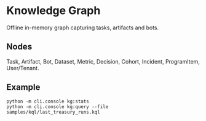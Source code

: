 # Knowledge Graph

Offline in-memory graph capturing tasks, artifacts and bots.

## Nodes

Task, Artifact, Bot, Dataset, Metric, Decision, Cohort, Incident, ProgramItem, User/Tenant.

## Example

```
python -m cli.console kg:stats
python -m cli.console kg:query --file samples/kql/last_treasury_runs.kql
```
